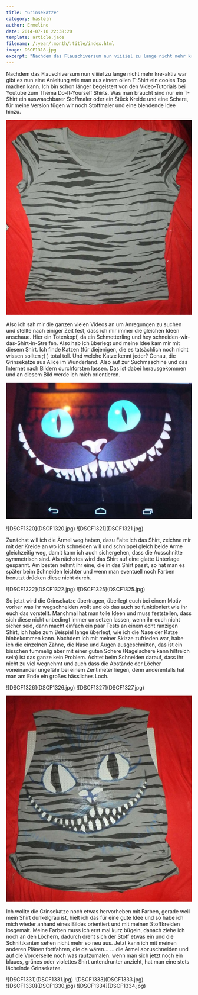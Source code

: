 ```yaml
---
title: "Grinsekatze"
category: basteln
author: Ermeline
date: 2014-07-10 22:38:20
template: article.jade
filename: /:year/:month/:title/index.html
image: DSCF1318.jpg
excerpt: "Nachdem das Flauschiversum nun viiiiel zu lange nicht mehr kre-aktiv war gibt es nun eine Anleitung wie man aus einem ollen T-Shirt ein cooles Top machen kann."
---
```


Nachdem das Flauschiversum nun viiiiel zu lange nicht mehr kre-aktiv war gibt es nun eine Anleitung wie man aus einem ollen T-Shirt ein cooles Top machen kann. Ich bin schon länger begeistert von den Video-Tutorials bei Youtube zum Thema Do-It-Yourself Shirts. Was man braucht sind nur ein T-Shirt ein auswaschbarer Stoffmaler oder ein Stück Kreide und eine Schere, für meine Version fügen wir noch Stoffmaler und eine blendende Idee hinzu.

![DSCF1318](DSCF1318.jpg)

Also ich sah mir die ganzen vielen Videos an um Anregungen zu suchen und stellte nach einiger Zeit fest, dass ich mir immer die gleichen Ideen anschaue. Hier ein Totenkopf, da ein Schmetterling und hey schneiden-wir-das-Shirt-in-Streifen. Also hab ich überlegt und meine Idee kam mir mit diesem Shirt. Ich finde Katzen (für diejenigen, die es tatsächlich noch nicht wissen sollten ;) ) total toll. Und welche Katze kennt jeder? Genau, die Grinsekatze aus Alice im Wunderland. Also auf zur Suchmaschine und das Internet nach Bildern durchforsten lassen. Das ist dabei herausgekommen und an diesem Bild werde ich mich orientieren.

![DSCF1323](DSCF1323.jpg)

<div class="slideshow_landscape">
![DSCF1320](DSCF1320.jpg)
![DSCF1321](DSCF1321.jpg)
</div>

Zunächst will ich die Ärmel weg haben, dazu Falte ich das Shirt, zeichne mir mit der Kreide an wo ich schneiden will und schnippel gleich beide Arme gleichzeitig weg, damit kann ich auch sichergehen, dass die Ausschnitte symmetrisch sind. Als nächstes wird das Shirt auf eine glatte Unterlage gespannt. Am besten nehmt ihr eine, die in das Shirt passt, so hat man es später beim Schneiden leichter und wenn man eventuell noch Farben benutzt drücken diese nicht durch.

<div class="slideshow_portrait">
![DSCF1322](DSCF1322.jpg)
![DSCF1325](DSCF1325.jpg)
</div>

So jetzt wird die Grinsekatze übertragen, überlegt euch bei einem Motiv vorher was ihr wegschneiden wollt und ob das auch so funktioniert wie ihr euch das vorstellt. Manchmal hat man tolle Ideen und muss feststellen, dass sich diese nicht unbedingt immer umsetzen lassen, wenn ihr euch nicht sicher seid, dann macht einfach ein paar Tests an einem echt ranzigen Shirt, ich habe zum Beispiel lange überlegt, wie ich die Nase der Katze hinbekommen kann. Nachdem ich mit meiner Skizze zufrieden war, habe ich die einzelnen Zähne, die Nase und Augen ausgeschnitten, das ist ein bisschen fummelig aber mit einer guten Schere (Nagelschere kann hilfreich sein) ist das ganze kein Problem. Achtet beim Schneiden darauf, dass ihr nicht zu viel wegnehmt und auch dass die Abstände der Löcher voneinander ungefähr bei einem Zentimeter liegen, denn anderenfalls hat man am Ende ein großes hässliches Loch.

<div class="slideshow_landscape">
![DSCF1326](DSCF1326.jpg)
![DSCF1327](DSCF1327.jpg)
</div>

![DSCF1329](DSCF1329.jpg)

Ich wollte die Grinsekatze noch etwas hervorheben mit Farben, gerade weil mein Shirt dunkelgrau ist, hielt ich das für eine gute Idee und so habe ich mich wieder anhand eines Bildes orientiert und mit meinen Stoffkreiden losgemalt. Meine Farben muss ich erst mal kurz bügeln, danach ziehe ich noch an den Löchern, dadurch dreht sich der Stoff etwas ein und die Schnittkanten sehen nicht mehr so neu aus. Jetzt kann ich mit meinen anderen Plänen fortfahren, die da wären... ... die Ärmel abzuschneiden und auf die Vorderseite noch was raufzumalen. wenn man sich jetzt noch ein blaues, grünes oder violettes Shirt untendrunter anzieht, hat man eine stets lächelnde Grinsekatze.

<div class="slideshow_landscape">
![DSCF1331](DSCF1331.jpg)
![DSCF1333](DSCF1333.jpg)
</div>

<div class="slideshow_portrait">
![DSCF1330](DSCF1330.jpg)
![DSCF1334](DSCF1334.jpg)
</div>
